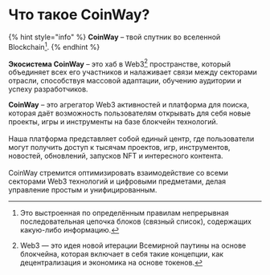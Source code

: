 # Что такое CoinWay?

{% hint style="info" %}
**CoinWay** – твой спутник во вселенной Blockchain[^1].
{% endhint %}

**Экосистема CoinWay** – это хаб в Web3[^2] пространстве, который объединяет всех его участников и налаживает связи между секторами отрасли, способствуя массовой адаптации, обучению аудитории и успеху разработчиков.

**CoinWay** – это агрегатор Web3 активностей и платформа для поиска, которая даёт возможность пользователям открывать для себя новые проекты, игры и инструменты на базе блокчейн технологий.\
\
Наша платформа представляет собой единый центр, где пользователи могут получить доступ к тысячам проектов, игр, инструментов, новостей, обновлений, запусков NFT и интересного контента. \
\
CoinWay стремится оптимизировать взаимодействие со всеми секторами Web3 технологий и цифровыми предметами, делая управление простым и унифицированным.

[^1]: Это выстроенная по определённым правилам непрерывная последовательная цепочка блоков (связный список), содержащих какую-либо информацию.

[^2]: Web3 — это идея новой итерации Всемирной паутины на основе блокчейна, которая включает в себя такие концепции, как децентрализация и экономика на основе токенов.
